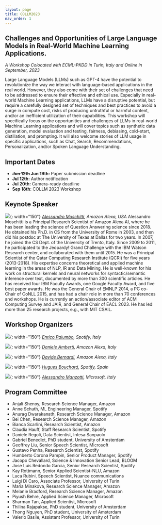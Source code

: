 ```yaml
---
layout: page
title: COLLM2023
nav_order: 1
---
```


## Challenges and Opportunities of Large Language Models in Real-World Machine Learning Applications.
<em> A Workshop Colocated with ECML-PKDD in Turin, Italy and Online in September, 2023 </em>


Large Language Models (LLMs) such as GPT-4 have the potential to revolutionize the
way we interact with language-based applications in the real world. However, they also
come with their set of challenges that need to be addressed to ensure their effective
and ethical use. Especially in real-world Machine Learning applications, LLMs have a
disruptive potential, but require a carefully designed set of techniques and best
practices to avoid a surge in compute cost, risks of producing untruthful or harmful
content, and/or an inefficient utilization of their capabilities.
This workshop will specifically focus on the opportunities and challenges of LLMs in
real-world Machine Learning applications and will cover topics such as synthetic data
generation, model evaluation and testing, fairness, debiasing, cold-start, distillation, and
prompting. It will also welcome stories of LLM usage in specific applications, such as
Chat, Search, Recommendations, Personalization, and/or Spoken Language
Understanding.

## Important Dates

* **~~Jun 12th~~ Jun 19th:** Paper submission deadline
* **Jul 12th:** Author notification
* **Jul 20th:** Camera-ready deadline
* **Sep 18th:** COLLM 2023 Workshop

## Keynote Speaker

![](images/tbd.png){: width="150"}
*[Alessandro Moschitti](https://scholar.google.com/citations?user=vYUDlsEAAAAJ&hl=en), Amazon Alexa, USA*
Alessandro Moschitti is a Principal Research Scientist of Amazon Alexa AI, where he
has been leading the science of Question Answering science since 2018. He obtained his
Ph.D. in CS from the University of Rome in 2003, and then did his postdoc at The University
of Texas at Dallas for two years. In 2007, he joined the CS Dept. of the University of Trento,
Italy. Since 2009 to 2011, he participated to the Jeopardy! Grand Challenge with the IBM
Watson Research center, and collaborated with them until 2015. He was a Principal
Scientist of the Qatar Computing Research Institute (QCRI) for five years (2013-2018). His
expertise concerns theoretical and applied machine learning in the areas of NLP, IR and
Data Mining. He is well-known for his work on structural kernels and neural networks for
syntactic/semantic inference over text, documented by more than 300 scientific articles. He
has received four IBM Faculty Awards, one Google Faculty Award, and five best paper
awards. He was the General Chair of EMNLP 2014, a PC co-Chair of CoNLL 2015, and has
had a chair role in more than 70 conferences and workshops. He is currently an
action/associate editor of ACM Computing Survey and JAIR, and General Chair of EACL 2023. 
He has led more than 25 research projects, e.g., with MIT CSAIL.

<!---

## Panel

![](images/tbd.png){: width="150"}
*[Ann Clifton](http://blender.cs.illinois.edu/hengji.html), Spotify, USA*

![](images/tbd.png){: width="150"}
*[Wael Hamza](http://blender.cs.illinois.edu/hengji.html), Amazon Alexa, USA*

![](images/tbd.png){: width="150"}
*[TBD](http://blender.cs.illinois.edu/hengji.html), Spotify, USA*

![](images/tbd.png){: width="150"}
*[TBD](http://blender.cs.illinois.edu/hengji.html), Spotify, USA*
--->


## Workshop Organizers

![](images/tbd.jpeg){: width="150"}
*[Enrico Palumbo](https://www.linkedin.com/in/enrico-palumbo-0272baa8/), Spotify, Italy*

![](images/tbd.jpeg){: width="150"}
*[Daniele Amberti](https://www.linkedin.com/in/damberti/), Amazon Alexa, Italy*

![](images/tbd.jpeg){: width="150"}
*[Davide Bernardi](https://www.linkedin.com/in/bernardid/), Amazon Alexa, Italy*

![](images/tbd.jpeg){: width="150"}
*[Hugues Bouchard](https://www.linkedin.com/in/hugues-bouchard-6939822/), Spotify, Spain*

![](images/tbd.png){: width="150"}
*[Alessandro Manzotti](https://www.linkedin.com/in/amanzotti/), Microsoft, Italy*


## Program Committee

* Anjali Shenoy, Research Science Manager, Amazon
* Anne Schuth, ML Engineering Manager, Spotify
* Anurag Dwarakanath, Research Science Manager, Amazon
* Bei Chen, Research Science Manager, Amazon
* Bianca Scarlini, Research Scientist, Amazon
* Claudia Hauff, Staff Research Scientist, Spotify
* Daniele Regoli, Data Scientist, Intesa Sanpaolo
* Gabriel Benedict, PhD student, University of Amsterdam
* Geoffrey Liu, Senior Speech Scientist, Microsoft
* Gustavo Penha, Research Scientist, Spotify
* Humberto Corona Pampin, Senior Product Manager, Spotify
* Jacopo Chevallard, Science & Innovation Senior Lead, BLOOM
* Jose Luis Redondo Garcia, Senior Research Scientist, Spotify
* Kay Rottmann, Senior Applied Scientist-NLU, Amazon
* Luca Rubini, Speech Scientist, Nuance communications
* Luigi Di Caro, Associate Professor, University of Turin
* Maria Minakova, Research Science Manager, Amazon
* Melanie Bradford, Research Science Manager, Amazon
* Piyush Behre, Applied Science Manager, Microsoft
* Sharman Tan, Applied Scientist, Microsoft
* Thilina Rajapakse, PhD student, University of Amsterdam
* Thong Nguyen, PhD student, University of Amsterdam
* Valerio Basile, Assistant Professor, University of Turin
